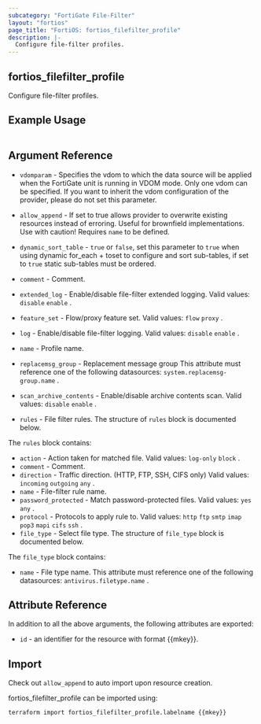```yaml
---
subcategory: "FortiGate File-Filter"
layout: "fortios"
page_title: "FortiOS: fortios_filefilter_profile"
description: |-
  Configure file-filter profiles.
---
```


## fortios_filefilter_profile
Configure file-filter profiles.

## Example Usage

```hcl

```

## Argument Reference
* `vdomparam` - Specifies the vdom to which the data source will be applied when the FortiGate unit is running in VDOM mode. Only one vdom can be specified. If you want to inherit the vdom configuration of the provider, please do not set this parameter.
* `allow_append` - If set to true allows provider to overwrite existing resources instead of erroring. Useful for brownfield implementations. Use with caution! Requires `name` to be defined.
* `dynamic_sort_table` - `true` or `false`, set this parameter to `true` when using dynamic for_each + toset to configure and sort sub-tables, if set to `true` static sub-tables must be ordered.

* `comment` - Comment.
* `extended_log` - Enable/disable file-filter extended logging. Valid values: `disable` `enable` .
* `feature_set` - Flow/proxy feature set. Valid values: `flow` `proxy` .
* `log` - Enable/disable file-filter logging. Valid values: `disable` `enable` .
* `name` - Profile name.
* `replacemsg_group` - Replacement message group This attribute must reference one of the following datasources: `system.replacemsg-group.name` .
* `scan_archive_contents` - Enable/disable archive contents scan. Valid values: `disable` `enable` .
* `rules` - File filter rules. The structure of `rules` block is documented below.

The `rules` block contains:

* `action` - Action taken for matched file. Valid values: `log-only` `block` .
* `comment` - Comment.
* `direction` - Traffic direction. (HTTP, FTP, SSH, CIFS only) Valid values: `incoming` `outgoing` `any` .
* `name` - File-filter rule name.
* `password_protected` - Match password-protected files. Valid values: `yes` `any` .
* `protocol` - Protocols to apply rule to. Valid values: `http` `ftp` `smtp` `imap` `pop3` `mapi` `cifs` `ssh` .
* `file_type` - Select file type. The structure of `file_type` block is documented below.

The `file_type` block contains:

* `name` - File type name. This attribute must reference one of the following datasources: `antivirus.filetype.name` .

## Attribute Reference

In addition to all the above arguments, the following attributes are exported:
* `id` - an identifier for the resource with format {{mkey}}.

## Import

Check out `allow_append` to auto import upon resource creation.

fortios_filefilter_profile can be imported using:
```sh
terraform import fortios_filefilter_profile.labelname {{mkey}}
```
